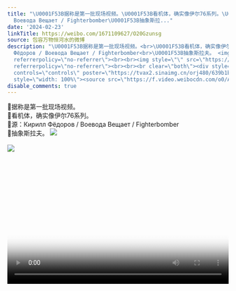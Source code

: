 ```yaml
---
title: "\U0001F53B据称是第一批现场视频。\U0001F53B看机体，确实像伊尔76系列。\U0001F53B源：Кирилл Фёдоров /
  Воевода Вещает / Fighterbomber\U0001F53B抽象斯拉..."
date: '2024-02-23'
linkTitle: https://weibo.com/1671109627/O20Gzunsg
source: 包容万物恒河水的微博
description: "\U0001F53B据称是第一批现场视频。<br>\U0001F53B看机体，确实像伊尔76系列。<br>\U0001F53B源：Кирилл
  Фёдоров / Воевода Вещает / Fighterbomber<br>\U0001F53B抽象斯拉夫。 <img style=\"\" src=\"https://tvax3.sinaimg.cn/large/639b1bfbly1hn41lfni6ij20cf0aljv3.jpg\"
  referrerpolicy=\"no-referrer\"><br><br><img style=\"\" src=\"https://tvax2.sinaimg.cn/large/639b1bfbly1hn41mbojmjj20c20ehq6l.jpg\"
  referrerpolicy=\"no-referrer\"><br><br><br clear=\"both\"><div style=\"clear: both\"></div><video
  controls=\"controls\" poster=\"https://tvax2.sinaimg.cn/orj480/639b1bfbly1hn41msocb8j20cw0nk0sp.jpg\"
  style=\"width: 100%\"><source src=\"https://f.video.weibocdn.com/o0/A7H1J7lR ..."
disable_comments: true
---
```

🔻据称是第一批现场视频。<br>🔻看机体，确实像伊尔76系列。<br>🔻源：Кирилл Фёдоров / Воевода Вещает / Fighterbomber<br>🔻抽象斯拉夫。 <img style="" src="https://tvax3.sinaimg.cn/large/639b1bfbly1hn41lfni6ij20cf0aljv3.jpg" referrerpolicy="no-referrer"><br><br><img style="" src="https://tvax2.sinaimg.cn/large/639b1bfbly1hn41mbojmjj20c20ehq6l.jpg" referrerpolicy="no-referrer"><br><br><br clear="both"><div style="clear: both"></div><video controls="controls" poster="https://tvax2.sinaimg.cn/orj480/639b1bfbly1hn41msocb8j20cw0nk0sp.jpg" style="width: 100%"><source src="https://f.video.weibocdn.com/o0/A7H1J7lR ...